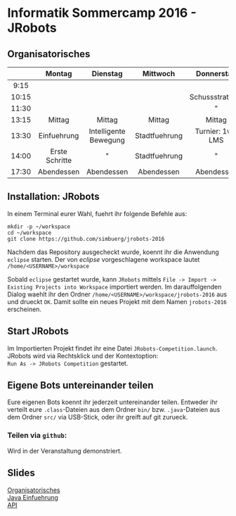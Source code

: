 # Informatik Sommercamp 2016 - JRobots

## Organisatorisches

|       |  Montag | Dienstag | Mittwoch | Donnerstag      | Freitag |
|  :---:  |   :---:   |   :---:   |   :----:   |    :----:         |  :---:  |
| 9:15  |         |          |          |                 | Praesentation |
| 10:15 |         |          |          | Schussstrategie |    "   |
| 11:30 |         |          |          |       "         |    "   |
| 13:15 |  Mittag |  Mittag  | Mittag   | Mittag          | Mittag |
| 13:30 |  Einfuehrung | Intelligente Bewegung  | Stadtfuehrung | Turnier: 1v1, LMS | |
| 14:00 |  Erste Schritte | " | Stadtfuehrung | " | |
| 17:30 |  Abendessen | Abendessen | Abendessen | Abendessen | ||

## Installation: JRobots

In einem Terminal eurer Wahl, fuehrt ihr folgende Befehle aus:
```
mkdir -p ~/workspace
cd ~/workspace
git clone https://github.com/simbuerg/jrobots-2016
```
Nachdem das Repository ausgecheckt wurde, koennt ihr die Anwendung `eclipse`
starten. Der von *eclipse* vorgeschlagene workspace lautet `/home/<USERNAME>/workspace`

Sobald `eclipse` gestartet wurde, kann `JRobots` mittels `File -> Import -> Existing Projects into Workspace`
importiert werden. Im darauffolgenden Dialog waehlt ihr den Ordner `/home/<USERNAME>/workspace/jrobots-2016`
aus und drueckt `OK`.
Damit sollte ein neues Projekt mit dem Namen `jrobots-2016` erscheinen.

## Start JRobots

Im Importierten Projekt findet ihr eine Datei `JRobots-Competition.launch`.
JRobots wird via Rechtsklick und der Kontextoption:  
`Run As -> JRobots Competition` gestartet.

## Eigene Bots untereinander teilen

Eure eigenen Bots koennt ihr jederzeit untereinander teilen. Entweder ihr verteilt
eure `.class`-Dateien aus dem Ordner `bin/` bzw. `.java`-Dateien aus dem Ordner `src/`
via USB-Stick, oder ihr greift auf git zurueck.

### Teilen via `github`:

Wird in der Veranstaltung demonstriert.

## Slides

[Organisatorisches](https://docs.google.com/presentation/d/1feF9766V2g2EJCuPN4-uqy2uMyeHCOGI_1on4Ts27ds/edit?usp=sharing)  
[Java Einfuehrung](https://docs.google.com/presentation/d/1fFQIulrZiOQGKBKMs02KxXSZE4raSStQJmofWVD8Rrs/edit?usp=sharing)  
[API](https://docs.google.com/presentation/d/1r_kcvXfq2tUcqfKHCgodd1qCyjYp05MIRRFcaV3_HvQ/edit?usp=sharing)
